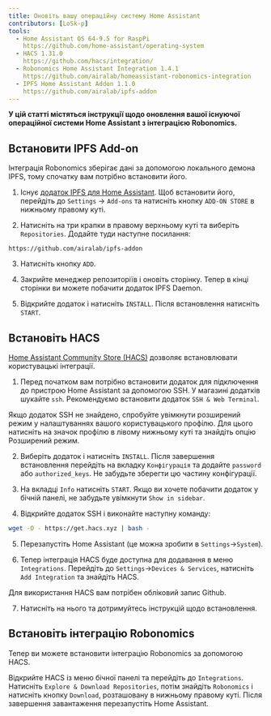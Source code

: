 ```yaml
---
title: Оновіть вашу операційну систему Home Assistant
contributors: [LoSk-p]
tools:   
  - Home Assistant OS 64-9.5 for RaspPi 
    https://github.com/home-assistant/operating-system
  - HACS 1.31.0
    https://github.com/hacs/integration/
  - Robonomics Home Assistant Integration 1.4.1
    https://github.com/airalab/homeassistant-robonomics-integration
  - IPFS Home Assistant Addon 1.1.0
    https://github.com/airalab/ipfs-addon
---
```


**У цій статті містяться інструкції щодо оновлення вашої існуючої операційної системи Home Assistant з інтеграцією Robonomics.**

<robo-wiki-picture src="home-assistant/homeassistant_os.png" />

## Встановити IPFS Add-on


Інтеграція Robonomics зберігає дані за допомогою локального демона IPFS, тому спочатку вам потрібно встановити його. 

<robo-wiki-video autoplay loop controls :videos="[{src: 'https://cloudflare-ipfs.com/ipfs/QmdAmUHW9bpTU6sUwBYu4ai4DVJ6nZ5xerjM9exvooGKGq', type:'mp4'}]" />

1. Існує [додаток IPFS для Home Assistant](https://github.com/airalab/ipfs-addon). Щоб встановити його, перейдіть до `Settings` -> `Add-ons` та натисніть кнопку `ADD-ON STORE` в нижньому правому куті.

2. Натисніть на три крапки в правому верхньому куті та виберіть `Repositories`. Додайте туди наступне посилання:

<code-helper copy>

```
https://github.com/airalab/ipfs-addon
```

</code-helper>

3. Натисніть кнопку `ADD`.

4. Закрийте менеджер репозиторіїв і оновіть сторінку. Тепер в кінці сторінки ви можете побачити додаток IPFS Daemon.

5. Відкрийте додаток і натисніть `INSTALL`. Після встановлення натисніть `START`.

## Встановіть HACS

[Home Assistant Community Store (HACS)](https://hacs.xyz/) дозволяє встановлювати користувацькі інтеграції.

<robo-wiki-video autoplay loop controls :videos="[{src: 'https://cloudflare-ipfs.com/ipfs/QmYJFpxrww9PRvcAUhdgKufeDbyUFoBZTREZHPgV452kzs', type:'mp4'}]" />

1. Перед початком вам потрібно встановити додаток для підключення до пристрою Home Assistant за допомогою SSH. У магазині додатків шукайте `ssh`. Рекомендуємо встановити додаток `SSH & Web Terminal`.

<robo-wiki-note type="warning" title="Warning">

  Якщо додаток SSH не знайдено, спробуйте увімкнути розширений режим у налаштуваннях вашого користувацького профілю. Для цього натисніть на значок профілю в лівому нижньому куті та знайдіть опцію Розширений режим.

</robo-wiki-note>

2. Виберіть додаток і натисніть `INSTALL`. Після завершення встановлення перейдіть на вкладку `Конфігурація` та додайте `password` або `authorized_keys`. Не забудьте зберегти цю частину конфігурації.

3. На вкладці `Info` натисніть `START`. Якщо ви хочете побачити додаток у бічній панелі, не забудьте увімкнути `Show in sidebar`.

<robo-wiki-video autoplay loop controls :videos="[{src: 'https://cloudflare-ipfs.com/ipfs/QmcijfJ45fmW9omB67xWyPKvHhZuwLMTTQ7DBqnyxHUXR1', type:'mp4'}]" />

4. Відкрийте додаток SSH і виконайте наступну команду:

<code-helper copy additionalLine="Home Assistant Command Line">

```bash
wget -O - https://get.hacs.xyz | bash -
```

</code-helper>

5. Перезапустіть Home Assistant (це можна зробити в `Settings`->`System`). 

6. Тепер інтеграція HACS буде доступна для додавання в меню `Integrations`. Перейдіть до `Settings`->`Devices & Services`, натисніть `Add Integration` та знайдіть HACS.

<robo-wiki-note type="warning" title="Warning">

  Для використання HACS вам потрібен обліковий запис Github.

</robo-wiki-note>

7. Натисніть на нього та дотримуйтесь інструкцій щодо встановлення. 

## Встановіть інтеграцію Robonomics

Тепер ви можете встановити інтеграцію Robonomics за допомогою HACS.

<robo-wiki-video autoplay loop controls :videos="[{src: 'https://cloudflare-ipfs.com/ipfs/QmUodGanHyTE8hCJdcCHzvdnmuyVVGvnfTuYvYTPVKhh5d', type:'mp4'}]" />

Відкрийте HACS із меню бічної панелі та перейдіть до `Integrations`. Натисніть `Explore & Download Repositories`, потім знайдіть `Robonomics` і натисніть кнопку `Download`, розташовану в нижньому правому куті. Після завершення завантаження перезапустіть Home Assistant.

